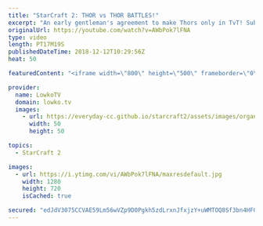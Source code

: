 ```yaml
---
title: "StarCraft 2: THOR vs THOR BATTLES!"
excerpt: "An early gentleman's agreement to make Thors only in TvT! Subscribe for more videos: http://lowko.tv/youtube The Crescent Moon rush: https://goo.gl/FUtDgG  A fun Gold League match of Terran vs Terran with lots of Thors. While Terran has a lot of great units, mass Thor is not something that we see every"
originalUrl: https://youtube.com/watch?v=AWbPok7lFNA
type: video
length: PT17M19S
publishedDateTime: 2018-12-12T10:29:56Z
heat: 50

featuredContent: "<iframe width=\"800\" height=\"500\" frameborder=\"0\" src=\"https://www.youtube.com/embed/AWbPok7lFNA\" allow=\"accelerometer; autoplay; encrypted-media; gyroscope; picture-in-picture\" allowfullscreen></iframe>"

provider:
  name: LowkoTV
  domain: lowko.tv
  images:
    - url: https://everyday-cc.github.io/starcraft2/assets/images/organizations/lowko.tv-50x50.jpg
      width: 50
      height: 50

topics:
  - StarCraft 2

images:
  - url: https://i.ytimg.com/vi/AWbPok7lFNA/maxresdefault.jpg
    width: 1280
    height: 720
    isCached: true

secured: "edJdV3075CCVAE59Lm56wVZp9D0Pgkh5zdLrxnJfxjzY+uWMTOQ8Sf3bn4HFGS99cNVqaBB83ztr+Pzrz3LAiiFqW4Uigvn2ZVMi3/pgOV2/ppHiRHa1z7Y8JlS9tpXHlKvvBCcStAJ50puel7HSmst/A+QDf3SG6KThEKlQ51/Nr6Ha0qJjf7F0SJhCSSUAzp+NQrGpX9kMlBrXGqKz8ikPLNaiWEMliK0zt7GoJhavVRY1XtTQYPbJ6fO2ywgpis2eHFoooFj3dIMNpz4i6xGZeWfVQUJw60VyTGe0n6UWIIpUTw9EPcCbpNAXfDjrX8U6r3MO4DgjKoW35xfWaJgTkCjCwl+CO8kDH8fbp+RcbPuFDoc8A5MD3aUwG8S3cZLb3OeQafawGaaz+xBNkf2182nnpyVaxQFob/XOCAQ=;cM4KShP0jbKT22xhuX8uww=="
---
```


